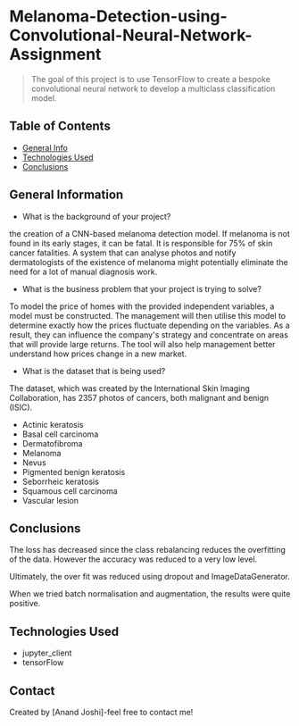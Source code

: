 # Melanoma-Detection-using-Convolutional-Neural-Network-Assignment

> The goal of this project is to use TensorFlow to create a bespoke convolutional neural network to develop a multiclass classification model.

## Table of Contents
* [General Info](#general-information)
* [Technologies Used](#technologies-used)
* [Conclusions](#conclusions)

## General Information
- What is the background of your project?

the creation of a CNN-based melanoma detection model. If melanoma is not found in its early stages, it can be fatal. It is responsible for 75% of skin cancer fatalities. A system that can analyse photos and notify dermatologists of the existence of melanoma might potentially eliminate the need for a lot of manual diagnosis work.

- What is the business problem that your project is trying to solve?

To model the price of homes with the provided independent variables, a model must be constructed. The management will then utilise this model to determine exactly how the prices fluctuate depending on the variables. As a result, they can influence the company's strategy and concentrate on areas that will provide large returns. The tool will also help management better understand how prices change in a new market.

- What is the dataset that is being used?

The dataset, which was created by the International Skin Imaging Collaboration, has 2357 photos of cancers, both malignant and benign (ISIC).

- Actinic keratosis
- Basal cell carcinoma
- Dermatofibroma
- Melanoma
- Nevus
- Pigmented benign keratosis
- Seborrheic keratosis
- Squamous cell carcinoma
- Vascular lesion

## Conclusions
The loss has decreased since the class rebalancing reduces the overfitting of the data.
However the accuracy was reduced to a very low level.

Ultimately, the over fit was reduced using dropout and ImageDataGenerator.

When we tried batch normalisation and augmentation, the results were quite positive.


## Technologies Used

- jupyter_client
- tensorFlow

## Contact
Created by [Anand Joshi]-feel free to contact me!
